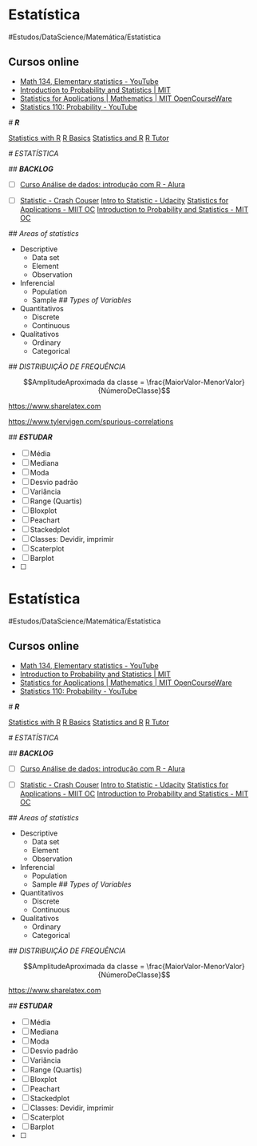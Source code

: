 # Estatística
#Estudos/DataScience/Matemática/Estatística

## Cursos online
- [Math 134, Elementary statistics - YouTube](https://www.youtube.com/playlist?list=PL367nn10rv0uzVLQnVuO7e2_ID-LHrOzm)
- [Introduction to Probability and Statistics | MIT](https://ocw.mit.edu/courses/mathematics/18-05-introduction-to-probability-and-statistics-spring-2014/index.htm?utm_source=OCWDept&utm_medium=CarouselSm&utm_campaign=FeaturedCourse)
- [Statistics for Applications  | Mathematics | MIT OpenCourseWare](https://ocw.mit.edu/courses/mathematics/18-650-statistics-for-applications-fall-2016/index.htm)
- [Statistics 110: Probability - YouTube](https://www.youtube.com/playlist?list=PL2SOU6wwxB0uwwH80KTQ6ht66KWxbzTIo)

*# **R***

[Statistics with R](_https://www.coursera.org/specializations/statistics?authMode=login&recoOrder=5&utm_campaign=recommendationsEmail~recs_email~2017-11-13&utm_medium=email&utm_source=recommendations&email=ferreira.mr%2540outlook.com&errorCode=invalidCredential_)
[R Basics](_https://www.edx.org/course/data-science-r-basics-harvardx-ph125-1x-0_)
[Statistics and R](_https://www.edx.org/course/statistics-r-harvardx-ph525-1x-0_)
[R Tutor](_http://www.r-tutor.com/elementary-statistics/qualitative-data/frequency-distribution-qualitative-data_)


*# ESTATÍSTICA*

*## **BACKLOG***

- [ ] [Curso Análise de dados: introdução com R - Alura](_https://cursos.alura.com.br/course/business-analytics-com-r_)
- [ ] [Statistic - Crash Couser](_https://www.youtube.com/playlist?list=PL8dPuuaLjXtNM_Y-bUAhblSAdWRnmBUcr_)
[Intro to Statistic - Udacity](_https://classroom.udacity.com/courses/st101/lessons/48738235/concepts/last-viewed_)
[Statistics for Applications - MIIT OC](_https://ocw.mit.edu/courses/mathematics/18-650-statistics-for-applications-fall-2016/index.htm_)
[Introduction to Probability and Statistics - MIT OC](_https://ocw.mit.edu/courses/mathematics/18-05-introduction-to-probability-and-statistics-spring-2014/index.htm?utm_source=OCWDept&utm_medium=CarouselSm&utm_campaign=FeaturedCourse_)



*## Areas of statistics*
- Descriptive
    - Data set
    - Element
    - Observation
- Inferencial
    - Population
    - Sample
*## Types of Variables*
- Quantitativos
    - Discrete
    - Continuous
- Qualitativos
    - Ordinary
    - Categorical

*## DISTRIBUIÇÃO DE FREQUÊNCIA*

$$AmplitudeAproximada da classe = \frac{MaiorValor-MenorValor}{NúmeroDeClasse}$$


https://www.sharelatex.com

https://www.tylervigen.com/spurious-correlations


*## **ESTUDAR***
- [ ] Média
- [ ] Mediana
- [ ] Moda
- [ ] Desvio padrão
- [ ] Variância
- [ ] Range (Quartis)
- [ ] Bloxplot
- [ ] Peachart
- [ ] Stackedplot
- [ ] Classes: Devidir, imprimir
- [ ] Scaterplot
- [ ] Barplot
- [ ] 

# Estatística
#Estudos/DataScience/Matemática/Estatística

## Cursos online
- [Math 134, Elementary statistics - YouTube](https://www.youtube.com/playlist?list=PL367nn10rv0uzVLQnVuO7e2_ID-LHrOzm)
- [Introduction to Probability and Statistics | MIT](https://ocw.mit.edu/courses/mathematics/18-05-introduction-to-probability-and-statistics-spring-2014/index.htm?utm_source=OCWDept&utm_medium=CarouselSm&utm_campaign=FeaturedCourse)
- [Statistics for Applications  | Mathematics | MIT OpenCourseWare](https://ocw.mit.edu/courses/mathematics/18-650-statistics-for-applications-fall-2016/index.htm)
- [Statistics 110: Probability - YouTube](https://www.youtube.com/playlist?list=PL2SOU6wwxB0uwwH80KTQ6ht66KWxbzTIo)

*# **R***

[Statistics with R](_https://www.coursera.org/specializations/statistics?authMode=login&recoOrder=5&utm_campaign=recommendationsEmail~recs_email~2017-11-13&utm_medium=email&utm_source=recommendations&email=ferreira.mr%2540outlook.com&errorCode=invalidCredential_)
[R Basics](_https://www.edx.org/course/data-science-r-basics-harvardx-ph125-1x-0_)
[Statistics and R](_https://www.edx.org/course/statistics-r-harvardx-ph525-1x-0_)
[R Tutor](_http://www.r-tutor.com/elementary-statistics/qualitative-data/frequency-distribution-qualitative-data_)


*# ESTATÍSTICA*

*## **BACKLOG***

- [ ] [Curso Análise de dados: introdução com R - Alura](_https://cursos.alura.com.br/course/business-analytics-com-r_)
- [ ] [Statistic - Crash Couser](_https://www.youtube.com/playlist?list=PL8dPuuaLjXtNM_Y-bUAhblSAdWRnmBUcr_)
[Intro to Statistic - Udacity](_https://classroom.udacity.com/courses/st101/lessons/48738235/concepts/last-viewed_)
[Statistics for Applications - MIIT OC](_https://ocw.mit.edu/courses/mathematics/18-650-statistics-for-applications-fall-2016/index.htm_)
[Introduction to Probability and Statistics - MIT OC](_https://ocw.mit.edu/courses/mathematics/18-05-introduction-to-probability-and-statistics-spring-2014/index.htm?utm_source=OCWDept&utm_medium=CarouselSm&utm_campaign=FeaturedCourse_)



*## Areas of statistics*
- Descriptive
    - Data set
    - Element
    - Observation
- Inferencial
    - Population
    - Sample
*## Types of Variables*
- Quantitativos
    - Discrete
    - Continuous
- Qualitativos
    - Ordinary
    - Categorical

*## DISTRIBUIÇÃO DE FREQUÊNCIA*

$$AmplitudeAproximada da classe = \frac{MaiorValor-MenorValor}{NúmeroDeClasse}$$


https://www.sharelatex.com




*## **ESTUDAR***
- [ ] Média
- [ ] Mediana
- [ ] Moda
- [ ] Desvio padrão
- [ ] Variância
- [ ] Range (Quartis)
- [ ] Bloxplot
- [ ] Peachart
- [ ] Stackedplot
- [ ] Classes: Devidir, imprimir
- [ ] Scaterplot
- [ ] Barplot
- [ ] 

